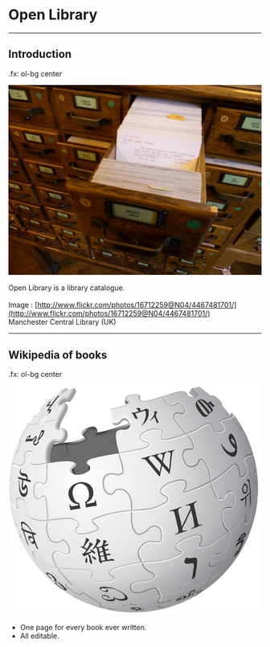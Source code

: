 # Open Library

----

## Introduction

.fx: ol-bg center


<img src="images/library-catalogue.jpg" />
	
   Open Library is a library catalogue.   
   <br/>
   Image : [http://www.flickr.com/photos/16712259@N04/4467481701/](http://www.flickr.com/photos/16712259@N04/4467481701/)<br/> Manchester Central Library (UK)

----

## Wikipedia of books

.fx: ol-bg center
	
<img src="images/wikipedia-logo.png" />	

  * One page for every book ever written.<br/>
  * All editable.


